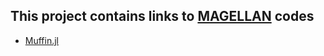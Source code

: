 ## This project contains links to [MAGELLAN](https://magellan.oca.eu/magellan/) codes

- [Muffin.jl](https://github.com/andferrari/Muffin.jl)
